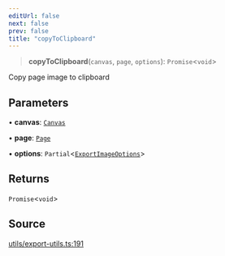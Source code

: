 ```yaml
---
editUrl: false
next: false
prev: false
title: "copyToClipboard"
---
```


> **copyToClipboard**(`canvas`, `page`, `options`): `Promise`\<`void`\>

Copy page image to clipboard

## Parameters

• **canvas**: [`Canvas`](/api-core/classes/canvas/)

• **page**: [`Page`](/api-core/classes/page/)

• **options**: `Partial`\<[`ExportImageOptions`](/api-core/namespaces/exportutils/type-aliases/exportimageoptions/)\>

## Returns

`Promise`\<`void`\>

## Source

[utils/export-utils.ts:191](https://github.com/dgmjs/dgmjs/blob/main/packages/core/src/utils/export-utils.ts#L191)
